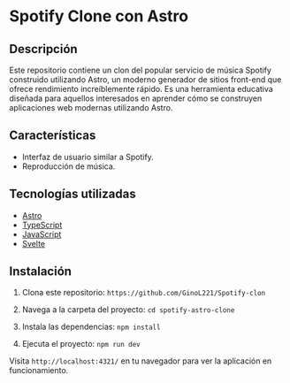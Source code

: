 # Spotify Clone con Astro

## Descripción

Este repositorio contiene un clon del popular servicio de música Spotify construido utilizando Astro, un moderno generador de sitios front-end que ofrece rendimiento increíblemente rápido. Es una herramienta educativa diseñada para aquellos interesados en aprender cómo se construyen aplicaciones web modernas utilizando Astro.

## Características

- Interfaz de usuario similar a Spotify.
- Reproducción de música.

## Tecnologías utilizadas

- [Astro](https://astro.build/)
- [TypeScript](https://www.typescriptlang.org/)
- [JavaScript](https://developer.mozilla.org/es/docs/Web/JavaScript)
- [Svelte](https://svelte.dev/s)

## Instalación

1. Clona este repositorio:
   `https://github.com/GinoL221/Spotify-clon`

2. Navega a la carpeta del proyecto:
   `cd spotify-astro-clone`

3. Instala las dependencias:
   `npm install`

4. Ejecuta el proyecto:
   `npm run dev`

Visita `http://localhost:4321/` en tu navegador para ver la aplicación en funcionamiento.

